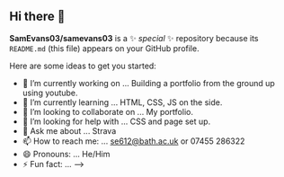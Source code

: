## Hi there 👋


**SamEvans03/samevans03** is a ✨ _special_ ✨ repository because its `README.md` (this file) appears on your GitHub profile.

Here are some ideas to get you started:

- 🔭 I’m currently working on ... Building a portfolio from the ground up using youtube.
- 🌱 I’m currently learning ... HTML, CSS, JS on the side.
- 👯 I’m looking to collaborate on ... My portfolio.
- 🤔 I’m looking for help with ... CSS and page set up. 
- 💬 Ask me about ... Strava
- 📫 How to reach me: ... se612@bath.ac.uk or 07455 286322
- 😄 Pronouns: ... He/Him
- ⚡ Fun fact: ...
-->
